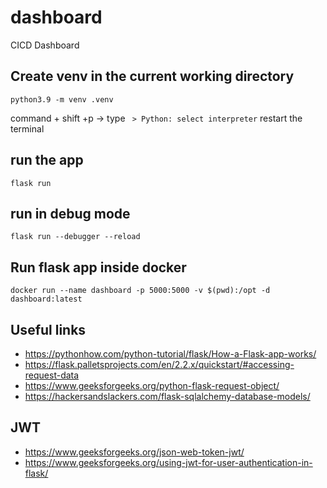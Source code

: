 # dashboard
CICD Dashboard

## Create venv in the current working directory

```
python3.9 -m venv .venv
```

command + shift +p -> type ``` > Python: select interpreter```
restart the terminal

## run the app

``` flask run ```

## run in debug mode

``` flask run --debugger --reload ```

## Run flask app inside docker

``` docker run --name dashboard -p 5000:5000 -v $(pwd):/opt -d dashboard:latest ```

## Useful links

* <https://pythonhow.com/python-tutorial/flask/How-a-Flask-app-works/>
* <https://flask.palletsprojects.com/en/2.2.x/quickstart/#accessing-request-data>
* <https://www.geeksforgeeks.org/python-flask-request-object/>
* <https://hackersandslackers.com/flask-sqlalchemy-database-models/>

## JWT

* <https://www.geeksforgeeks.org/json-web-token-jwt/>
* <https://www.geeksforgeeks.org/using-jwt-for-user-authentication-in-flask/>